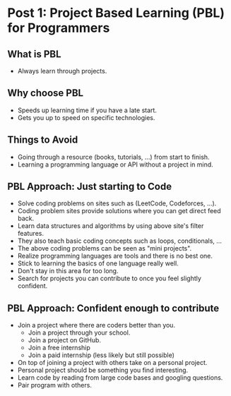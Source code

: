 # Post 1: Project Based Learning (PBL) for Programmers

## What is PBL
- Always learn through projects.

## Why choose PBL
- Speeds up learning time if you have a late start.
- Gets you up to speed on specific technologies.

## Things to Avoid
- Going through a resource (books, tutorials, ...) from start to finish.
- Learning a programming language or API without a project in mind.

## PBL Approach: Just starting to Code
- Solve coding problems on sites such as (LeetCode, Codeforces, ...).
- Coding problem sites provide solutions where you can get direct feed back.
- Learn data structures and algorithms by using above site's filter features.
- They also teach basic coding concepts such as loops, conditionals, ...
- The above coding problems can be seen as "mini projects".
- Realize programming languages are tools and there is no best one.
- Stick to learning the basics of one language really well.
- Don't stay in this area for too long.
- Search for projects you can contribute to once you feel slightly confident.

## PBL Approach: Confident enough to contribute
- Join a project where there are coders better than you.
    - Join a project through your school.
    - Join a project on GitHub.
    - Join a free internship
    - Join a paid internship (less likely but still possible)
- On top of joining a project with others take on a personal project.
- Personal project should be something you find interesting.
- Learn code by reading from large code bases and googling questions.
- Pair program with others.
